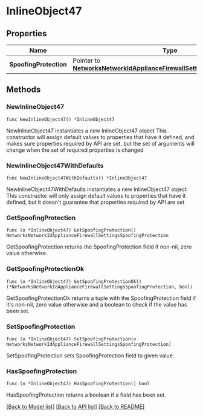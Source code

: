 # InlineObject47

## Properties

Name | Type | Description | Notes
------------ | ------------- | ------------- | -------------
**SpoofingProtection** | Pointer to [**NetworksNetworkIdApplianceFirewallSettingsSpoofingProtection**](NetworksNetworkIdApplianceFirewallSettingsSpoofingProtection.md) |  | [optional] 

## Methods

### NewInlineObject47

`func NewInlineObject47() *InlineObject47`

NewInlineObject47 instantiates a new InlineObject47 object
This constructor will assign default values to properties that have it defined,
and makes sure properties required by API are set, but the set of arguments
will change when the set of required properties is changed

### NewInlineObject47WithDefaults

`func NewInlineObject47WithDefaults() *InlineObject47`

NewInlineObject47WithDefaults instantiates a new InlineObject47 object
This constructor will only assign default values to properties that have it defined,
but it doesn't guarantee that properties required by API are set

### GetSpoofingProtection

`func (o *InlineObject47) GetSpoofingProtection() NetworksNetworkIdApplianceFirewallSettingsSpoofingProtection`

GetSpoofingProtection returns the SpoofingProtection field if non-nil, zero value otherwise.

### GetSpoofingProtectionOk

`func (o *InlineObject47) GetSpoofingProtectionOk() (*NetworksNetworkIdApplianceFirewallSettingsSpoofingProtection, bool)`

GetSpoofingProtectionOk returns a tuple with the SpoofingProtection field if it's non-nil, zero value otherwise
and a boolean to check if the value has been set.

### SetSpoofingProtection

`func (o *InlineObject47) SetSpoofingProtection(v NetworksNetworkIdApplianceFirewallSettingsSpoofingProtection)`

SetSpoofingProtection sets SpoofingProtection field to given value.

### HasSpoofingProtection

`func (o *InlineObject47) HasSpoofingProtection() bool`

HasSpoofingProtection returns a boolean if a field has been set.


[[Back to Model list]](../README.md#documentation-for-models) [[Back to API list]](../README.md#documentation-for-api-endpoints) [[Back to README]](../README.md)


